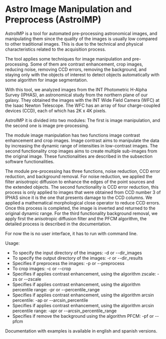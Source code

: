 # Astro Image Manipulation and Preprocess (AstroIMP)

AstroIMP is a tool for automated pre-processing astronomical images, and manipulating them since the quality of the images is usually low compared to other traditional images. This is due to the technical and physical characteristics related to the acquisition process. 

The tool applies some techniques for image manipulation and pre-processing. Some of them are contrast enhancement, crop images, reducing noise, removing CCD errors, removing the background, and staying only with the objects of interest to detect objects automatically with some algorithm for image segmentation. 

With this tool, we analyzed images from the INT Photometric H-Alpha Survey (IPHAS), an astronomical study from the northern plane of our galaxy. They obtained the images with the INT Wide Field Camera (WFC) at the Isaac Newton Telescope. The WFC has an array of four charge-coupled devices (CCD), each of which has 2K x 4K pixels.

AstroIMP it is divided into two modules: The first is image manipulation, and the second one is image pre-processing.  

The module image manipulation has two functions image contrast enhancement and crop images. Image contrast aims to manipulate the data by increasing the dynamic range of intensities in low-contrast images. The second functionality crop images aims to create multiple sub-images from the original image. These functionalities are described in the subsection software functionalities. 

The module pre-processing has three functions, noise reduction, CCD error reduction, and background removal. For noise reduction, we applied the filter anisotropic diffusion to enhance the edges of the point sources and the extended objects. The second functionality is CCD error reduction, this process is only applied to images that were obtained from CCD number 3 of IPHAS since it is the one that presents damage to the CCD columns. We applied a mathematical morphological close operator to reduce CCD errors. Once this process is completed, the image is inverted and returned to the original dynamic range. For the third functionality background removal, we apply first the anisotropic diffusion filter and the PFCM algorithm, the detailed process is described in the documentation.

For now the is no user interface, it has to run with command line.

Usage:

- To specify the input directory of the images: -d or --dir_images
- To specify the output directory of the images: -r or --dir_results
- Specifies if preprocess the images: -p or --preprocess
- To crop images: -c or --crop
- Specifies if applies contrast enhancement, using the algorithm zscale: -zs or --zscale
- Specifies if applies contrast enhancement, using the algorithm percentile range: -pr or --percentile_range
- Specifies if applies contrast enhancement, using the algorithm arcsin percentile: -ap or --arcsin_percentile
- Specifies if applies contrast enhancement, using the algorithm arcsin percentile range: -apr or --arcsin_percentile_range
- Specifies if remove the background using the algorithm PFCM: -pf or --pfcm

Documentation with examples is available in english and spanish versions. 


